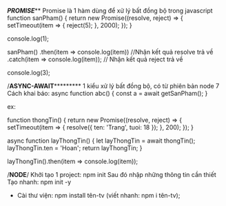 *****************PROMISE*******************
Promise là 1 hàm dùng để xử lý bất đồng bộ trong javascript
function sanPham() {
    return new Promise((resolve, reject) => {
        setTimeout(item => {
            reject(5);
        }, 2000);
    });
}

console.log(1);

sanPham()
.then(item => console.log(item)) //Nhận kết quả resolve trả về
.catch(item => console.log(item)); // Nhận kết quả reject trả về

console.log(3);

/******************ASYNC-AWAIT***************************
1 kiểu xử lý bất đồng bộ, có từ phiên bản node 7
Cách khai báo: async function abc() {
        const a = await getSanPham();
}

ex:

function thongTin() {
    return new Promise((resolve, reject) => {
        setTimeout(item => {
            resolve({
                ten: 'Trang',
                tuoi: 18
            });
        }, 200);
    });
}


async function layThongTin() {
    let layThongTin = await thongTin();
    layThongTin.ten = 'Hoan';
    return layThongTin;
}

layThongTin().then(item => console.log(item));

/**********************************NODE**********************************/
Khởi tạo 1 project: npm init
Sau đó nhập những thông tin cần thiết
Tạo nhanh: npm init -y

- Cài thư viện: npm install tên-tv (viết nhanh: npm i tên-tv);